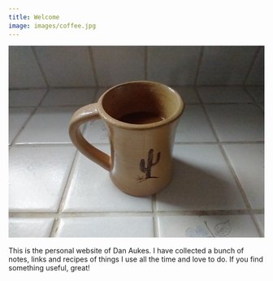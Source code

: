 ```yaml
---
title: Welcome
image: images/coffee.jpg
---
```


![Hi](/images/coffee.jpg)

This is the personal website of Dan Aukes.  I have collected a bunch of notes, links and recipes of things I use all the time and love to do.  If you find something useful, great!